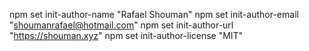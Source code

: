 npm set init-author-name "Rafael Shouman"
npm set init-author-email "shoumanrafael@hotmail.com"
npm set init-author-url "https://shouman.xyz"
npm set init-author-license "MIT"